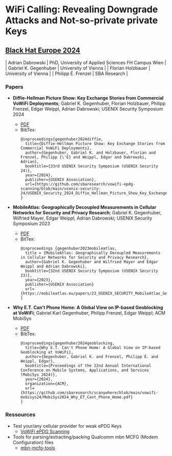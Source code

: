 # WiFi Calling: Revealing Downgrade Attacks and Not-so-private private Keys
## [Black Hat Europe 2024 ](https://www.blackhat.com/eu-24/briefings/schedule/#wifi-calling-revealing-downgrade-attacks-and-not-so-private-private-keys-42490)

| Adrian Dabrowski  |  PhD, University of Applied Sciences FH Campus Wien |
| Gabriel K. Gegenhuber  |  University of Vienna |
| Florian Holzbauer  |  University of Vienna |
| Philipp É. Frenzel  |  SBA Research |

### Papers
* **Diffie-Hellman Picture Show: Key Exchange Stories from Commercial VoWiFi Deployments**;
  Gabriel K. Gegenhuber, Florian Holzbauer, Philipp Frenzel, Edgar Weippl, Adrian Dabrowski;
  USENIX Security Symposium 2024
  * [PDF](https://github.com/sbaresearch/vowifi-epdg-scanning/blob/main/usenix-security-24/USENIX_Security_2024_Diffie_Hellman_Picture_Show_Key_Exchange_Stories_from_Commercial_VoWiFi_Deployments_PN.pdf)
  * BibTex:
    ```
    @inproceedings{gegenhuber2024diffie,
      title={Diffie-Hellman Picture Show: Key Exchange Stories from Commercial VoWiFi Deployments},
      author={Gegenhuber, Gabriel K. and Holzbauer, Florian and Frenzel, Philipp {\'E} and Weippl, Edgar and Dabrowski, Adrian},
      booktitle={33rd USENIX Security Symposium (USENIX Security 24)},
      year={2024},
      publisher={USENIX Association},
      url={https://github.com/sbaresearch/vowifi-epdg-scanning/blob/main/usenix-security-24/USENIX_Security_2024_Diffie_Hellman_Picture_Show_Key_Exchange_Stories_from_Commercial_VoWiFi_Deployments_PN.pdf}
    }
    ```

* **MobileAtlas: Geographically Decoupled Measurements in Cellular Networks for Security and Privacy Research**;
  Gabriel K. Gegenhuber, Wilfried Mayer, Edgar Weippl, Adrian Dabrowski;
  USENIX Security Symposium 2023
  * [PDF](https://mobileatlas.eu/papers/23_USENIX_SECURITY_MobileAtlas_Geographically_Decoupled_Measurements_in_Cellular_Networks.pdf)
  * BitTex:
    ```
    @inproceedings {gegenhuber2023mobileatlas,
      title = {MobileAtlas: Geographically Decoupled Measurements in Cellular Networks for Security and Privacy Research},
      author={Gabriel K. Gegenhuber and Wilfried Mayer and Edgar Weippl and Adrian Dabrowski},
      booktitle={32nd USENIX Security Symposium (USENIX Security 23)},
      year={2023},
      publisher={USENIX Association}
      url={https://mobileatlas.eu/papers/23_USENIX_SECURITY_MobileAtlas_Geographically_Decoupled_Measurements_in_Cellular_Networks.pdf},
    }
    ```

* **Why E.T. Can't Phone Home: A Global View on IP-based Geoblocking at VoWiFi**;
  Gabriel Karl Gegenhuber, Philipp Frenzel, Edgar Weippl;
  ACM MobiSys
  * [PDF](https://github.com/sbaresearch/scanywhere/blob/main/vowifi-mobisys24/MobiSys2024_Why_ET_Cant_Phone_Home.pdf)
  * BibTex:
    ```
    @inproceedings{gegenhuber2024geoblocking,
      title={Why E.T. Can't Phone Home: A Global View on IP-based Geoblocking at VoWiFi},
      author={Gegenhuber, Gabriel K. and Frenzel, Philipp É. and Weippl, Edgar},
      booktitle={Proceedings of the 22nd Annual International Conference on Mobile Systems, Applications, and Services (MobiSys 2024)},
      year={2024},
      organization={ACM},
      url={https://github.com/sbaresearch/scanywhere/blob/main/vowifi-mobisys24/MobiSys2024_Why_ET_Cant_Phone_Home.pdf}
    }
    ```

### Ressources
* Test your/any cellular provider for weak ePDG Keys
  * [VoWiFi ePDG Scanning](https://github.com/sbaresearch/vowifi-epdg-scanning)
* Tools for parsing/extracting/packing Qualcomm mbn MCFG (Modem Configuration) files
  * [mbn-mcfg-tools](https://github.com/sbaresearch/mbn-mcfg-tools)

